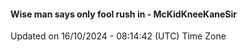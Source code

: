 #### Wise man says only fool rush in - McKidKneeKaneSir
Updated on 16/10/2024 - 08:14:42 (UTC) Time Zone
